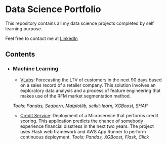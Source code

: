 # Data Science Portfolio

This repository contains all my data science projects completed by self learning purpose.

Feel free to contact me at [LinkedIn](https://www.linkedin.com/in/guilherme-levi-b78570205/)

## Contents

- ### Machine Learning

    - [VLabs](https://github.com/glev1/portfolio/blob/main/VLABS/VLabs_Final.ipynb): Forecasting the LTV of customers in the next 90 days based on a sales record of a retailer company. This solution involves an exploratory data analysis and a process of feature engineering that makes use of the RFM market segmentation method.

  _Tools: Pandas, Seaborn, Matplotlib, scikit-learn, XGBoost, SHAP_
  
    - [Credit Service](https://github.com/glev1/credit-service): Deployment of a Microservice that performs credit scoring. This application predicts the chance of somebody experience financial disstress in the next two years. The project uses Flask web framework and AWS App Runner to perform continuous deployment.
  _Tools: Pandas, XGBoost, Flask, Click_
